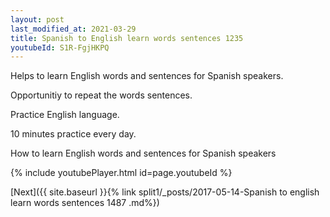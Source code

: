 ```yaml
---
layout: post
last_modified_at: 2021-03-29
title: Spanish to English learn words sentences 1235 
youtubeId: S1R-FgjHKPQ
---
```

 
 
Helps to learn English words and sentences for Spanish speakers.

Opportunitiy to repeat the words sentences. 

Practice English language. 
 
10 minutes practice every day. 
 
How to learn English words and sentences for Spanish speakers 
 
{% include youtubePlayer.html id=page.youtubeId %}
 
 
[Next]({{ site.baseurl }}{% link  split1/_posts/2017-05-14-Spanish to english learn words sentences 1487 .md%})
 
